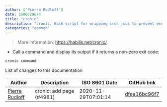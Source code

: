 ```yaml
---
author: ['Pierre Rudloff']
date: 1606629674
title: "cronic"
description: "cronic, Bash script for wrapping cron jobs to prevent excess email sending."
categories: "common"
---
```

> More information: <https://habilis.net/cronic/>.

- Call a command and display its output if it returns a non-zero exit code:

```bash
cronic command
```
List of changes to this documentation


Author | Description | ISO 8601 Date | GitHub link
------|-----|-----|-----
[Pierre Rudloff](mailto:contact@rudloff.pro) | cronic: add page (#4981) | 2020-11-29T07:01:14 | [dfea16bc96f7](https://github.com/tldr-pages/tldr/commit/dfea16bc96f747c02c35e5c4ab432abee60d9adc)

